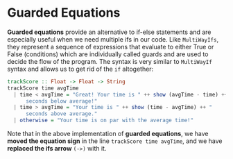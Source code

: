 # Guarded Equations

**Guarded equations** provide an alternative to if-else statements and are especially useful when we need multiple ifs in our code. Like `MultiWayIfs`, they represent a sequence of expressions that evaluate to either True or False \(conditions\) which are individually called guards and are used to decide the flow of the program. The syntax is very similar to `MultiWayIf` syntax and allows us to get rid of the `if` altogether:

```haskell
trackScore :: Float -> Float -> String
trackScore time avgTime
  | time < avgTime = "Great! Your time is " ++ show (avgTime - time) ++ "
      seconds below average!"
  | time > avgTime = "Your time is " ++ show (time - avgTime) ++ " 
      seconds above average."
  | otherwise = "Your time is on par with the average time!"
```

Note that in the above implementation of **guarded equations**, we have **moved the equation sign** in the line `trackScore time avgTime`, and we have **replaced the ifs arrow** `(->)` with it.

